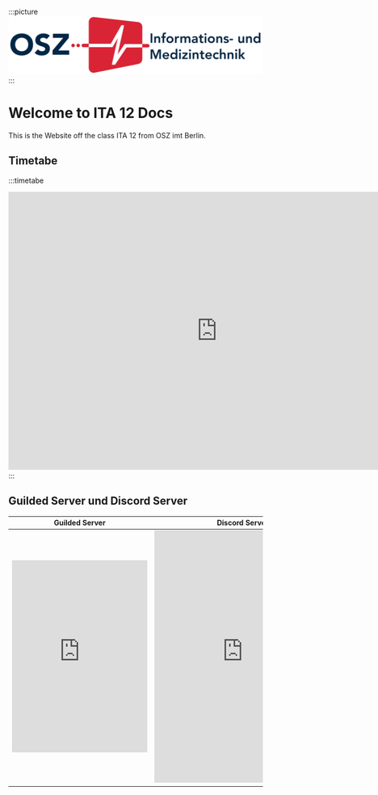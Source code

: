  <style>
    .picture {
        text-align: center;
        color: #000000;
        border-radius: 10px;
        background-color: #FFFFFF;
        border: 1px solid #FFFFFF;
        padding-top: 20px;
        margin-bottom: 20px;
    }
</style>

:::picture
![](/img/OSZimt-Logo-l.png)
:::
# Welcome to ITA 12 Docs

This is the Website off the class ITA 12 from OSZ imt Berlin.

## Timetabe

<style>
    .timetabe {
        text-align: center;
        color: #000000;
        border-radius: 10px;
        background-color: #FFFFFF;
        border: 1px solid #FFFFFF;
        padding-top: 20px;
        margin-bottom: 20px;
        width: 825px;
        height: 590px;
    }
</style>
:::timetabe
<iframe src="https://mese.webuntis.com/WebUntis/monitor?school=OSZ%20IMT&simple=2&type=1&monitorType=tt&name=ITA%2012" frameborder="0" width="825px" height="550px" frameborder="0" scrolling="no"></iframe>
:::

## Guilded Server und Discord Server


| Guilded Server | Discord Server |
| ---- | ---- |
| <iframe src="https://www.guilded.gg/canvas_index.html?route=%2Fcanvas%2Fembed%2Fteamcard%2F1ED84ZWE" width="268px" height="380px" frameborder="0" scrolling="no"></iframe> | <iframe src="https://discord.com/widget?id=1011175498463842355&theme=dark" width="350px" height="500px" allowtransparency="true" frameborder="0" sandbox="allow-popups allow-popups-to-escape-sandbox allow-same-origin allow-scripts"></iframe> |
